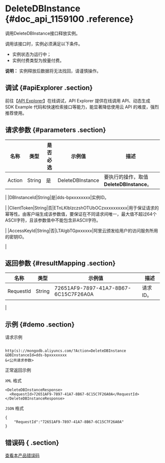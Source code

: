 # DeleteDBInstance {#doc_api_1159100 .reference}

调用DeleteDBInstance接口释放实例。

调用该接口时，实例必须满足以下条件。

-   实例状态为运行中；
-   实例付费类型为按量付费。

**说明：** 实例释放后数据将无法找回，请谨慎操作。

## 调试 {#apiExplorer .section}

前往【[API Explorer](https://api.aliyun.com/#product=Dds&api=DeleteDBInstance)】在线调试，API Explorer 提供在线调用 API、动态生成 SDK Example 代码和快速检索接口等能力，能显著降低使用云 API 的难度，强烈推荐使用。

## 请求参数 {#parameters .section}

|名称|类型|是否必选|示例值|描述|
|--|--|----|---|--|
|Action|String|是|DeleteDBInstance|要执行的操作，取值**DeleteDBInstance**。

 |
|DBInstanceId|String|是|dds-bpxxxxxxxx|实例ID。

 |
|ClientToken|String|否|ETnLKlblzczshOTUbOCzxxxxxxxxxx|用于保证请求的幂等性。由客户端生成该参数值，要保证在不同请求间唯一，最大值不超过64个ASCII字符，且该参数值中不能包含非ASCII字符。

 |
|AccessKeyId|String|否|LTAIgbTGpxxxxxx|阿里云颁发给用户的访问服务所用的密钥ID。

 |

## 返回参数 {#resultMapping .section}

|名称|类型|示例值|描述|
|--|--|---|--|
|RequestId|String|72651AF9-7897-41A7-8B67-6C15C7F26A0A|请求ID。

 |

## 示例 {#demo .section}

请求示例

``` {#request_demo}

http(s)://mongodb.aliyuncs.com/?Action=DeleteDBInstance
&DBInstanceId=dds-bpxxxxxxxx
&<公共请求参数>

```

正常返回示例

`XML` 格式

``` {#xml_return_success_demo}
<DeleteDBInstanceResponse>
  <RequestId>72651AF9-7897-41A7-8B67-6C15C7F26A0A</RequestId>
</DeleteDBInstanceResponse>

```

`JSON` 格式

``` {#json_return_success_demo}
{
	"RequestId":"72651AF9-7897-41A7-8B67-6C15C7F26A0A"
}
```

## 错误码 { .section}

[查看本产品错误码](https://error-center.aliyun.com/status/product/Dds)

